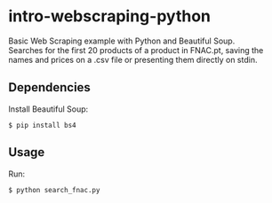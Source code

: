 # intro-webscraping-python

Basic Web Scraping example with Python and Beautiful Soup.  
Searches for the first 20 products of a product in FNAC.pt, saving the names and prices on a .csv file or presenting them directly on stdin.

## Dependencies

Install Beautiful Soup:

```shell
$ pip install bs4
```

## Usage

Run:

```shell
$ python search_fnac.py
```
